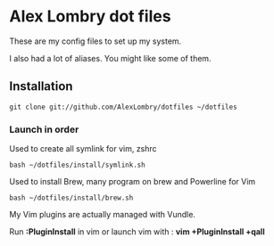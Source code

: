 # Alex Lombry dot files

These are my config files to set up my system.

I also had a lot of aliases. You might like some of them.


## Installation

    git clone git://github.com/AlexLombry/dotfiles ~/dotfiles
 
      
### Launch in order 

Used to create all symlink for vim, zshrc

	bash ~/dotfiles/install/symlink.sh

Used to install Brew, many program on brew and Powerline for Vim
  
	bash ~/dotfiles/install/brew.sh

  My Vim plugins are actually managed with Vundle.
  
  Run **:PluginInstall** in vim or launch vim with : **vim +PluginInstall +qall**
